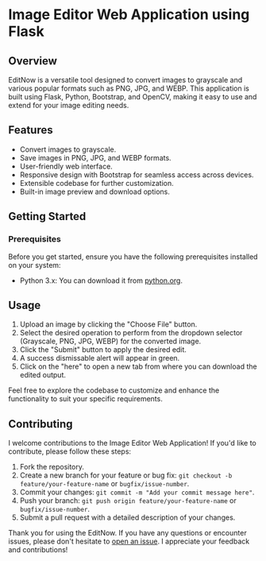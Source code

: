 # Image Editor Web Application using Flask

## Overview

EditNow is a versatile tool designed to convert images to grayscale and various popular formats such as PNG, JPG, and WEBP. This application is built using Flask, Python, Bootstrap, and OpenCV, making it easy to use and extend for your image editing needs.

## Features

- Convert images to grayscale.
- Save images in PNG, JPG, and WEBP formats.
- User-friendly web interface.
- Responsive design with Bootstrap for seamless access across devices.
- Extensible codebase for further customization.
- Built-in image preview and download options.

## Getting Started

### Prerequisites

Before you get started, ensure you have the following prerequisites installed on your system:

- Python 3.x: You can download it from [python.org](https://www.python.org/downloads/).


## Usage

1. Upload an image by clicking the "Choose File" button.
2. Select the desired operation to perform from the dropdown selector (Grayscale, PNG, JPG, WEBP) for the converted image.
3. Click the "Submit" button to apply the desired edit.
4. A success dismissable alert will appear in green.
5. Click on the "here" to open a new tab from where you can download the edited output.

Feel free to explore the codebase to customize and enhance the functionality to suit your specific requirements.

## Contributing

I welcome contributions to the Image Editor Web Application! If you'd like to contribute, please follow these steps:

1. Fork the repository.
2. Create a new branch for your feature or bug fix: `git checkout -b feature/your-feature-name` or `bugfix/issue-number`.
3. Commit your changes: `git commit -m "Add your commit message here"`.
4. Push your branch: `git push origin feature/your-feature-name` or `bugfix/issue-number`.
5. Submit a pull request with a detailed description of your changes.

Thank you for using the EditNow. If you have any questions or encounter issues, please don't hesitate to [open an issue](https://github.com/raksha-rane/EditNow-an-image-editor-web-app/issues). I appreciate your feedback and contributions!
